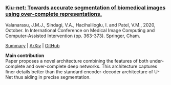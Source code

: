 ### <ins>Kiu-net: Towards accurate segmentation of biomedical images using over-complete representations.</ins>

Valanarasu, J.M.J., Sindagi, V.A., Hacihaliloglu, I. and Patel, V.M., 2020, October.
In International Conference on Medical Image Computing and Computer-Assisted Intervention (pp. 363-373). Springer, Cham.

[Summary](/paper_summary/kiu-net.md) | [ArXiv](https://arxiv.org/abs/2006.04878) | [GitHub](https://github.com/jeya-maria-jose/KiU-Net-pytorch)

**Main contribution**  
Paper proposes a novel architecture combining the features of both under-complete and over-complete deep networks.
This architecture captures finer details better than the standard encoder-decoder architecture of U-Net
thus aiding in precise segmentation.
